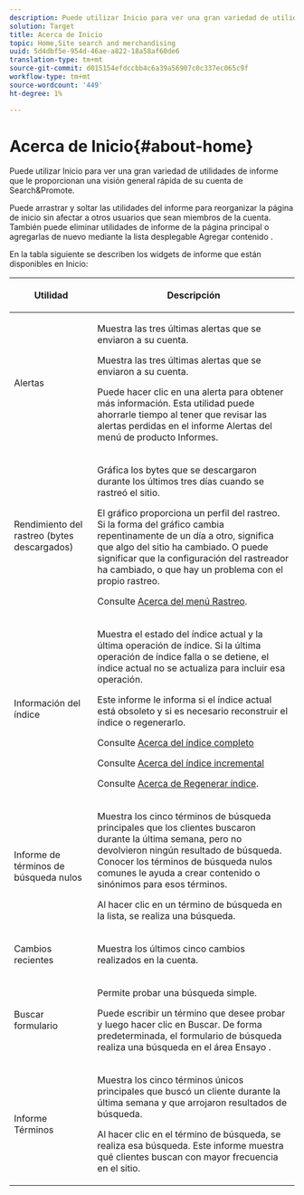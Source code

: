 ```yaml
---
description: Puede utilizar Inicio para ver una gran variedad de utilidades de informe que le proporcionan información general rápida sobre su cuenta de Search&Promote .
solution: Target
title: Acerca de Inicio
topic: Home,Site search and merchandising
uuid: 5d4dbf5e-954d-46ae-a822-18a58af60de6
translation-type: tm+mt
source-git-commit: d015154efdccbb4c6a39a56907c0c337ec065c9f
workflow-type: tm+mt
source-wordcount: '449'
ht-degree: 1%

---
```



# Acerca de Inicio{#about-home}

Puede utilizar Inicio para ver una gran variedad de utilidades de informe que le proporcionan una visión general rápida de su cuenta de Search&amp;Promote.

Puede arrastrar y soltar las utilidades del informe para reorganizar la página de inicio sin afectar a otros usuarios que sean miembros de la cuenta. También puede eliminar utilidades de informe de la página principal o agregarlas de nuevo mediante la lista desplegable Agregar contenido .

En la tabla siguiente se describen los widgets de informe que están disponibles en Inicio:

<table> 
 <thead> 
  <tr> 
   <th colname="col1" class="entry"> <p>Utilidad </p> </th> 
   <th colname="col2" class="entry"> <p>Descripción </p> </th> 
  </tr>
 </thead>
 <tbody> 
  <tr> 
   <td colname="col1"> <p><span class="uicontrol">Alertas</span> </p> </td> 
   <td colname="col2"> <p> Muestra las tres últimas alertas que se enviaron a su cuenta. </p> <p>Muestra las tres últimas alertas que se enviaron a su cuenta. </p> <p>Puede hacer clic en una alerta para obtener más información. Esta utilidad puede ahorrarle tiempo al tener que revisar las alertas perdidas en el informe <span class="uicontrol"> Alertas</span> del menú de producto <span class="uicontrol"> Informes</span>. </p> </td> 
  </tr> 
  <tr> 
   <td colname="col1"> <p><span class="uicontrol">Rendimiento del rastreo (bytes descargados)</span> </p> </td> 
   <td colname="col2"> <p>Gráfica los bytes que se descargaron durante los últimos tres días cuando se rastreó el sitio. </p> <p>El gráfico proporciona un perfil del rastreo. Si la forma del gráfico cambia repentinamente de un día a otro, significa que algo del sitio ha cambiado. O puede significar que la configuración del rastreador ha cambiado, o que hay un problema con el propio rastreo. </p> <p>Consulte <a href="c-about-settings-menu/c-about-crawling-menu.md#concept_59307680C6724E93952ADE5044983AF6" format="dita" scope="local"> Acerca del menú Rastreo</a>. </p> </td> 
  </tr> 
  <tr> 
   <td colname="col1"> <p><span class="uicontrol">Información del índice</span> </p> </td> 
   <td colname="col2"> <p>Muestra el estado del índice actual y la última operación de índice. Si la última operación de índice falla o se detiene, el índice actual no se actualiza para incluir esa operación. </p> <p>Este informe le informa si el índice actual está obsoleto y si es necesario reconstruir el índice o regenerarlo. </p> <p>Consulte <a href="c-about-index-menu/c-about-full-index.md#concept_C69BD21863FD4856B49326F35DB570D3" format="dita" scope="local"> Acerca del índice completo</a> </p> <p>Consulte <a href="c-about-index-menu/c-about-incremental-index.md#concept_A7770F0552D14C47B3DDB65DB78FFFEE" format="dita" scope="local"> Acerca del índice incremental</a> </p> <p>Consulte <a href="c-about-index-menu/c-about-regenerate-index.md#concept_6CBE6B8D18EF47D293091CBA542245FA" format="dita" scope="local"> Acerca de Regenerar índice</a>. </p> </td> 
  </tr> 
  <tr> 
   <td colname="col1"> <p><span class="uicontrol">Informe de términos de búsqueda nulos</span> </p> </td> 
   <td colname="col2"> <p> Muestra los cinco términos de búsqueda principales que los clientes buscaron durante la última semana, pero no devolvieron ningún resultado de búsqueda. Conocer los términos de búsqueda nulos comunes le ayuda a crear contenido o sinónimos para esos términos. </p> <p>Al hacer clic en un término de búsqueda en la lista, se realiza una búsqueda. </p> </td> 
  </tr> 
  <tr> 
   <td colname="col1"> <p><span class="uicontrol">Cambios recientes</span> </p> </td> 
   <td colname="col2"> <p> Muestra los últimos cinco cambios realizados en la cuenta. </p> </td> 
  </tr> 
  <tr> 
   <td colname="col1"> <p><span class="uicontrol">Buscar formulario</span> </p> </td> 
   <td colname="col2"> <p>Permite probar una búsqueda simple. </p> <p> Puede escribir un término que desee probar y luego hacer clic en <span class="uicontrol"> Buscar</span>. De forma predeterminada, el formulario de búsqueda realiza una búsqueda en el área Ensayo . </p> </td> 
  </tr> 
  <tr> 
   <td colname="col1"> <p><span class="uicontrol">Informe Términos</span> </p> </td> 
   <td colname="col2"> <p>Muestra los cinco términos únicos principales que buscó un cliente durante la última semana y que arrojaron resultados de búsqueda. </p> <p> Al hacer clic en el término de búsqueda, se realiza esa búsqueda. Este informe muestra qué clientes buscan con mayor frecuencia en el sitio. </p> </td> 
  </tr> 
 </tbody> 
</table>

